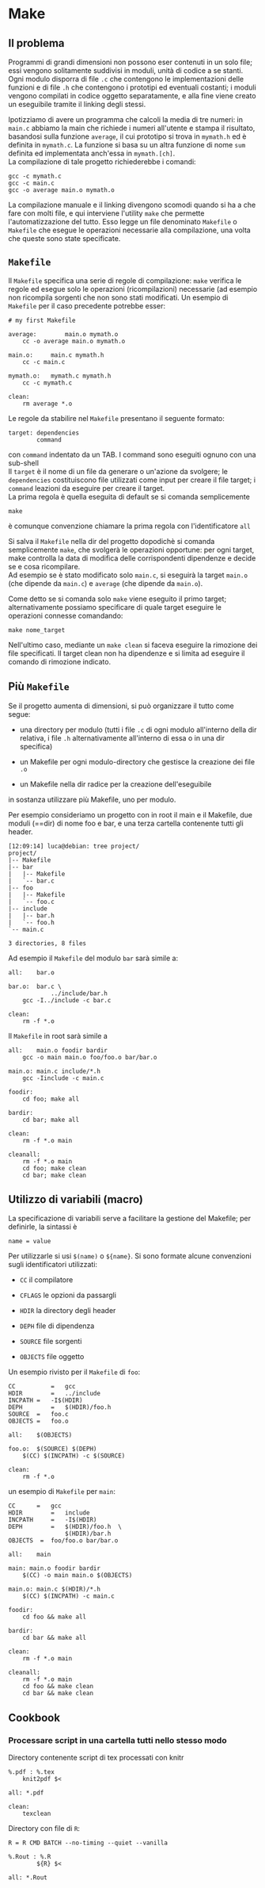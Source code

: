 # Make

## Il problema

Programmi di grandi dimensioni non possono eser contenuti in un solo
file; essi vengono solitamente suddivisi in moduli, unità di codice a se
stanti.  
Ogni modulo disporra di file `.c` che contengono le implementazioni
delle funzioni e di file `.h` che contengono i prototipi ed eventuali
costanti; i moduli vengono compilati in codice oggetto separatamente, e
alla fine viene creato un eseguibile tramite il linking degli stessi.

Ipotizziamo di avere un programma che calcoli la media di tre numeri: in
`main.c` abbiamo la main che richiede i numeri all'utente e stampa il
risultato, basandosi sulla funzione `average`, il cui prototipo si trova
in `mymath.h` ed è definita in `mymath.c`. La funzione si basa su un
altra funzione di nome `sum` definita ed implementata anch'essa in
`mymath.[ch]`.  
La compilazione di tale progetto richiederebbe i comandi:

    gcc -c mymath.c
    gcc -c main.c
    gcc -o average main.o mymath.o 

La compilazione manuale e il linking divengono scomodi quando si ha a
che fare con molti file, e qui interviene l'utility `make` che permette
l'automatizzazione del tutto. Esso legge un file denominato `Makefile` o
`Makefile` che esegue le operazioni necessarie alla compilazione, una
volta che queste sono state specificate.

## `Makefile`

Il `Makefile` specifica una serie di regole di compilazione: `make`
verifica le regole ed esegue solo le operazioni (ricompilazioni)
necessarie (ad esempio non ricompila sorgenti che non sono stati
modificati. Un esempio di `Makefile` per il caso precedente potrebbe
esser:

    # my first Makefile
    
    average:        main.o mymath.o
        cc -o average main.o mymath.o
    
    main.o:     main.c mymath.h
        cc -c main.c
    
    mymath.o:   mymath.c mymath.h
        cc -c mymath.c
    
    clean:
        rm average *.o

Le regole da stabilire nel `Makefile` presentano il seguente formato:

    target: dependencies
            command

con `command` indentato da un TAB. I command sono eseguiti ognuno con
una sub-shell  
Il `target` è il nome di un file da generare o un'azione da svolgere; le
`dependencies` costituiscono file utilizzati come input per creare il
file target; i `command` leazioni da eseguire per creare il target.  
La prima regola è quella eseguita di default se si comanda semplicemente

    make

è comunque convenzione chiamare la prima regola con l'identificatore
`all`

Si salva il `Makefile` nella dir del progetto dopodichè si comanda
semplicemente `make`, che svolgerà le operazioni opportune: per ogni
target, make controlla la data di modifica delle corrispondenti
dipendenze e decide se e cosa ricompilare.  
Ad esempio se è stato modificato solo `main.c`, si eseguirà la target
`main.o` (che dipende da `main.c`) e `average` (che dipende da
`main.o`).

Come detto se si comanda solo `make` viene eseguito il primo target;
alternativamente possiamo specificare di quale target eseguire le
operazioni connesse comandando:

    make nome_target

Nell'ultimo caso, mediante un `make clean` si faceva eseguire la
rimozione dei file specificati. Il target clean non ha dipendenze e si
limita ad eseguire il comando di rimozione indicato.  

## Più `Makefile`

Se il progetto aumenta di dimensioni, si può organizzare il tutto come
segue:

  - una directory per modulo (tutti i file `.c` di ogni modulo
    all'interno della dir relativa, i file `.h` alternativamente
    all'interno di essa o in una dir specifica)

  - un Makefile per ogni modulo-directory che gestisce la creazione dei
    file `.o`

  - un Makefile nella dir radice per la creazione dell'eseguibile

in sostanza utilizzare più Makefile, uno per modulo.

Per esempio consideriamo un progetto con in root il main e il Makefile,
due moduli (==dir) di nome foo e bar, e una terza cartella contenente
tutti gli header.

    [12:09:14] luca@debian: tree project/
    project/
    |-- Makefile
    |-- bar
    |   |-- Makefile
    |   `-- bar.c
    |-- foo
    |   |-- Makefile
    |   `-- foo.c
    |-- include
    |   |-- bar.h
    |   `-- foo.h
    `-- main.c
    
    3 directories, 8 files

Ad esempio il `Makefile` del modulo `bar` sarà simile a:

    all:    bar.o
    
    bar.o:  bar.c \
                ../include/bar.h
        gcc -I../include -c bar.c
    
    clean:
        rm -f *.o

Il `Makefile` in root sarà simile a

    all:    main.o foodir bardir 
        gcc -o main main.o foo/foo.o bar/bar.o
    
    main.o: main.c include/*.h
        gcc -Iinclude -c main.c
    
    foodir:
        cd foo; make all
    
    bardir:
        cd bar; make all
    
    clean:
        rm -f *.o main
    
    cleanall:
        rm -f *.o main
        cd foo; make clean
        cd bar; make clean

## Utilizzo di variabili (macro)

La specificazione di variabili serve a facilitare la gestione del
Makefile; per definirle, la sintassi è

    name = value

Per utilizzarle si usi `$(name)` o `${name}`. Si sono formate alcune
convenzioni sugli identificatori utilizzati:

  - `CC` il compilatore

  - `CFLAGS` le opzioni da passargli

  - `HDIR` la directory degli header

  - `DEPH` file di dipendenza

  - `SOURCE` file sorgenti

  - `OBJECTS` file oggetto

Un esempio rivisto per il `Makefile` di `foo`:

    CC          =   gcc
    HDIR        =   ../include
    INCPATH =   -I$(HDIR)
    DEPH        =   $(HDIR)/foo.h
    SOURCE  =   foo.c
    OBJECTS =   foo.o
    
    all:    $(OBJECTS)
    
    foo.o:  $(SOURCE) $(DEPH)
        $(CC) $(INCPATH) -c $(SOURCE)
    
    clean:
        rm -f *.o

un esempio di `Makefile` per `main`:

    CC      =   gcc
    HDIR        =   include
    INCPATH     =   -I$(HDIR)
    DEPH        =   $(HDIR)/foo.h  \
                    $(HDIR)/bar.h 
    OBJECTS  =  foo/foo.o bar/bar.o
    
    all:    main
    
    main: main.o foodir bardir 
        $(CC) -o main main.o $(OBJECTS)
    
    main.o: main.c $(HDIR)/*.h
        $(CC) $(INCPATH) -c main.c
    
    foodir:
        cd foo && make all
    
    bardir:
        cd bar && make all
    
    clean:
        rm -f *.o main
    
    cleanall:
        rm -f *.o main
        cd foo && make clean
        cd bar && make clean


## Cookbook

### Processare script in una cartella tutti nello stesso modo

Directory contenente script di tex processati con knitr
```
%.pdf : %.tex
	knit2pdf $<

all: *.pdf

clean:
	texclean
```
Directory con file di `R`:
```
R = R CMD BATCH --no-timing --quiet --vanilla

%.Rout : %.R
        ${R} $<
		
all: *.Rout
```
